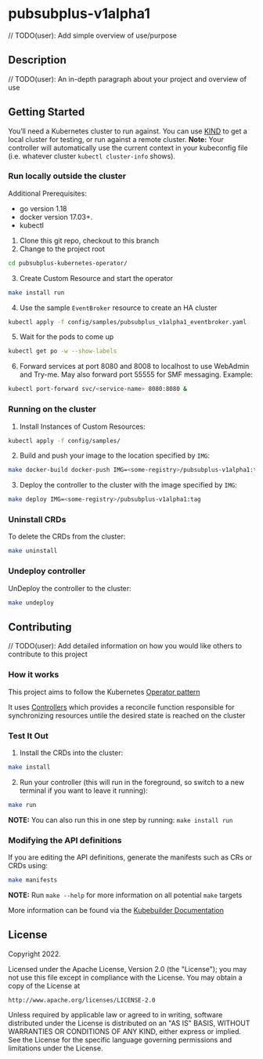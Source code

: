 # pubsubplus-v1alpha1
// TODO(user): Add simple overview of use/purpose

## Description
// TODO(user): An in-depth paragraph about your project and overview of use

## Getting Started
You’ll need a Kubernetes cluster to run against. You can use [KIND](https://sigs.k8s.io/kind) to get a local cluster for testing, or run against a remote cluster.
**Note:** Your controller will automatically use the current context in your kubeconfig file (i.e. whatever cluster `kubectl cluster-info` shows).

### Run locally outside the cluster

Additional Prerequisites:

*  go version 1.18
*  docker version 17.03+.
*  kubectl

1. Clone this git repo, checkout to this branch
2. Change to the project root
```sh
cd pubsubplus-kubernetes-operator/
```
3. Create Custom Resource and start the operator
```sh
make install run
```
4. Use the sample `EventBroker` resource to create an HA cluster
```sh
kubectl apply -f config/samples/pubsubplus_v1alpha1_eventbroker.yaml
```
5. Wait for the pods to come up
```sh
kubectl get po -w --show-labels
```
6. Forward services at port 8080 and 8008 to localhost to use WebAdmin and Try-me. May also forward port 55555 for SMF messaging. Example:
```sh
kubectl port-forward svc/<service-name> 8080:8080 &
```

### Running on the cluster
1. Install Instances of Custom Resources:

```sh
kubectl apply -f config/samples/
```

2. Build and push your image to the location specified by `IMG`:
	
```sh
make docker-build docker-push IMG=<some-registry>/pubsubplus-v1alpha1:tag
```
	
3. Deploy the controller to the cluster with the image specified by `IMG`:

```sh
make deploy IMG=<some-registry>/pubsubplus-v1alpha1:tag
```

### Uninstall CRDs
To delete the CRDs from the cluster:

```sh
make uninstall
```

### Undeploy controller
UnDeploy the controller to the cluster:

```sh
make undeploy
```

## Contributing
// TODO(user): Add detailed information on how you would like others to contribute to this project

### How it works
This project aims to follow the Kubernetes [Operator pattern](https://kubernetes.io/docs/concepts/extend-kubernetes/operator/)

It uses [Controllers](https://kubernetes.io/docs/concepts/architecture/controller/) 
which provides a reconcile function responsible for synchronizing resources untile the desired state is reached on the cluster 

### Test It Out
1. Install the CRDs into the cluster:

```sh
make install
```

2. Run your controller (this will run in the foreground, so switch to a new terminal if you want to leave it running):

```sh
make run
```

**NOTE:** You can also run this in one step by running: `make install run`

### Modifying the API definitions
If you are editing the API definitions, generate the manifests such as CRs or CRDs using:

```sh
make manifests
```

**NOTE:** Run `make --help` for more information on all potential `make` targets

More information can be found via the [Kubebuilder Documentation](https://book.kubebuilder.io/introduction.html)

## License

Copyright 2022.

Licensed under the Apache License, Version 2.0 (the "License");
you may not use this file except in compliance with the License.
You may obtain a copy of the License at

    http://www.apache.org/licenses/LICENSE-2.0

Unless required by applicable law or agreed to in writing, software
distributed under the License is distributed on an "AS IS" BASIS,
WITHOUT WARRANTIES OR CONDITIONS OF ANY KIND, either express or implied.
See the License for the specific language governing permissions and
limitations under the License.

